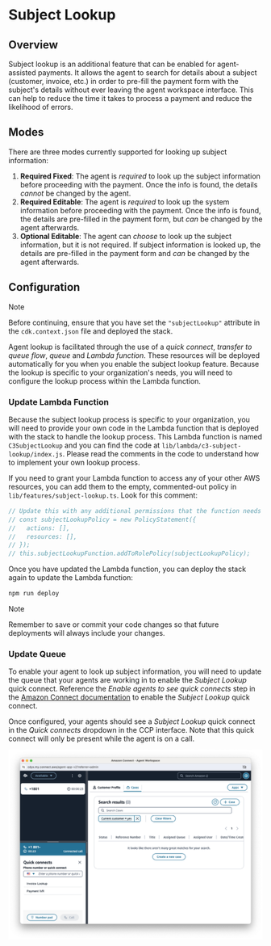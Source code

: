 # Subject Lookup

## Overview

Subject lookup is an additional feature that can be enabled for agent-assisted payments. It allows the agent to search for details about a subject (customer, invoice, etc.) in order to pre-fill the payment form with the subject's details without ever leaving the agent workspace interface. This can help to reduce the time it takes to process a payment and reduce the likelihood of errors.

## Modes

There are three modes currently supported for looking up subject information:

1. **Required Fixed**: The agent is _required_ to look up the subject information before proceeding with the payment. Once the info is found, the details _cannot_ be changed by the agent.
2. **Required Editable**: The agent is _required_ to look up the system information before proceeding with the payment. Once the info is found, the details are pre-filled in the payment form, but _can_ be changed by the agent afterwards.
3. **Optional Editable**: The agent can _choose_ to look up the subject information, but it is not required. If subject information is looked up, the details are pre-filled in the payment form and _can_ be changed by the agent afterwards.

## Configuration

> [!NOTE]
> Before continuing, ensure that you have set the `"subjectLookup"` attribute in the `cdk.context.json` file and deployed the stack.

Agent lookup is facilitated through the use of a _quick connect_, _transfer to queue flow_, _queue_ and _Lambda function_. These resources will be deployed automatically for you when you enable the subject lookup feature. Because the lookup is specific to your organization's needs, you will need to configure the lookup process within the Lambda function.

### Update Lambda Function

Because the subject lookup process is specific to your organization, you will need to provide your own code in the Lambda function that is deployed with the stack to handle the lookup process. This Lambda function is named `C3SubjectLookup` and you can find the code at `lib/lambda/c3-subject-lookup/index.js`. Please read the comments in the code to understand how to implement your own lookup process.

If you need to grant your Lambda function to access any of your other AWS resources, you can add them to the empty, commented-out policy in `lib/features/subject-lookup.ts`. Look for this comment:

```typescript
// Update this with any additional permissions that the function needs for your subject lookup.
// const subjectLookupPolicy = new PolicyStatement({
//   actions: [],
//   resources: [],
// });
// this.subjectLookupFunction.addToRolePolicy(subjectLookupPolicy);
```

Once you have updated the Lambda function, you can deploy the stack again to update the Lambda function:

```bash
npm run deploy
```

> [!NOTE]
> Remember to save or commit your code changes so that future deployments will always include your changes.

### Update Queue

To enable your agent to look up subject information, you will need to update the queue that your agents are working in to enable the _Subject Lookup_ quick connect. Reference the _Enable agents to see quick connects_ step in the [Amazon Connect documentation](https://docs.aws.amazon.com/connect/latest/adminguide/quick-connects.html#step2-enable-agents-to-see-quick-connects) to enable the _Subject Lookup_ quick connect.

Once configured, your agents should see a _Subject Lookup_ quick connect in the _Quick connects_ dropdown in the CCP interface. Note that this quick connect will only be present while the agent is on a call.

![Screenshot of the Amazon Connect agent workspace interface. The quick connects dropdown in the bottom left is expanded showing a quick connect called "Payment IVR"](../images/agent-workspace-quick-connects.png 'Amazon Connect Quick Connects')
